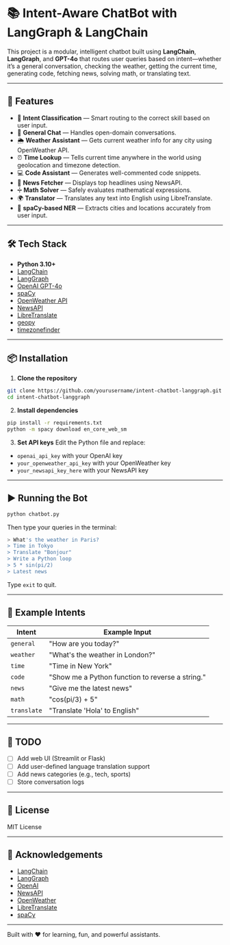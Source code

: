 # 📚 Intent-Aware ChatBot with LangGraph & LangChain

This project is a modular, intelligent chatbot built using **LangChain**, **LangGraph**, and **GPT-4o** that routes user queries based on intent—whether it’s a general conversation, checking the weather, getting the current time, generating code, fetching news, solving math, or translating text.

---

## 🚀 Features

- 🧠 **Intent Classification** — Smart routing to the correct skill based on user input.
- 💬 **General Chat** — Handles open-domain conversations.
- 🌦️ **Weather Assistant** — Gets current weather info for any city using OpenWeather API.
- ⏰ **Time Lookup** — Tells current time anywhere in the world using geolocation and timezone detection.
- 💻 **Code Assistant** — Generates well-commented code snippets.
- 📰 **News Fetcher** — Displays top headlines using NewsAPI.
- ➗ **Math Solver** — Safely evaluates mathematical expressions.
- 🌍 **Translator** — Translates any text into English using LibreTranslate.
- 🧠 **spaCy-based NER** — Extracts cities and locations accurately from user input.

---

## 🛠️ Tech Stack

- **Python 3.10+**
- [LangChain](https://github.com/langchain-ai/langchain)
- [LangGraph](https://github.com/langchain-ai/langgraph)
- [OpenAI GPT-4o](https://openai.com/gpt-4o)
- [spaCy](https://spacy.io/)
- [OpenWeather API](https://openweathermap.org/)
- [NewsAPI](https://newsapi.org/)
- [LibreTranslate](https://libretranslate.com/)
- [geopy](https://pypi.org/project/geopy/)
- [timezonefinder](https://pypi.org/project/timezonefinder/)

---

## 📦 Installation

1. **Clone the repository**
```bash
git clone https://github.com/yourusername/intent-chatbot-langgraph.git
cd intent-chatbot-langgraph
```

2. **Install dependencies**
```bash
pip install -r requirements.txt
python -m spacy download en_core_web_sm
```

3. **Set API keys**
Edit the Python file and replace:
- `openai_api_key` with your OpenAI key
- `your_openweather_api_key` with your OpenWeather key
- `your_newsapi_key_here` with your NewsAPI key

---

## ▶️ Running the Bot

```bash
python chatbot.py
```
Then type your queries in the terminal:
```bash
> What's the weather in Paris?
> Time in Tokyo
> Translate "Bonjour"
> Write a Python loop
> 5 * sin(pi/2)
> Latest news
```
Type `exit` to quit.

---

## 🧪 Example Intents
| Intent     | Example Input                          |
|------------|----------------------------------------|
| `general`  | "How are you today?"                   |
| `weather`  | "What's the weather in London?"        |
| `time`     | "Time in New York"                     |
| `code`     | "Show me a Python function to reverse a string." |
| `news`     | "Give me the latest news"             |
| `math`     | "cos(pi/3) + 5"                         |
| `translate`| "Translate 'Hola' to English"          |

---

## 📌 TODO
- [ ] Add web UI (Streamlit or Flask)
- [ ] Add user-defined language translation support
- [ ] Add news categories (e.g., tech, sports)
- [ ] Store conversation logs

---

## 📄 License
MIT License

---

## 🙌 Acknowledgements
- [LangChain](https://www.langchain.com/)
- [LangGraph](https://github.com/langchain-ai/langgraph)
- [OpenAI](https://openai.com/)
- [NewsAPI](https://newsapi.org/)
- [OpenWeather](https://openweathermap.org/)
- [LibreTranslate](https://libretranslate.com/)
- [spaCy](https://spacy.io/)

---

Built with ❤️ for learning, fun, and powerful assistants.

